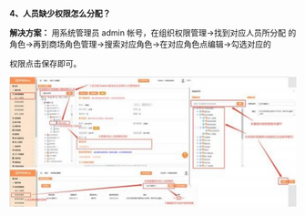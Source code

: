<a name="bookmark4"></a>**4、人员缺少权限怎么分配？**

**解决方案：** 用系统管理员 admin 帐号，在组织权限管理→找到对应人员所分配 的角色→再到商场角色管理→搜索对应角色→在对应角色点编辑→勾选对应的

权限点击保存即可。

![](Aspose.Words.955081b2-65f6-4309-844b-133ee40a773f.006.jpeg)


